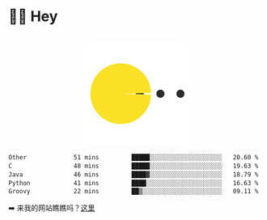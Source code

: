 
# 👋🏻 Hey
<div align="center">
	<br>
	<img src="https://raw.githubusercontent.com/Aniket965/Aniket965/master/pacman.svg?sanitize=true" width="200" height="200">
	<br>
</div>

<!--START_SECTION:waka-->

```txt
Other             51 mins         █████░░░░░░░░░░░░░░░░░░░░   20.60 %
C                 48 mins         █████░░░░░░░░░░░░░░░░░░░░   19.63 %
Java              46 mins         ████▓░░░░░░░░░░░░░░░░░░░░   18.79 %
Python            41 mins         ████░░░░░░░░░░░░░░░░░░░░░   16.63 %
Groovy            22 mins         ██▒░░░░░░░░░░░░░░░░░░░░░░   09.11 %
```

<!--END_SECTION:waka-->

 ➡️  来我的网站瞧瞧吗？[这里](https://www.shaolongfei.com)
